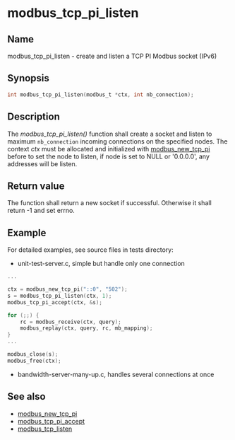 # modbus_tcp_pi_listen

## Name

modbus_tcp_pi_listen - create and listen a TCP PI Modbus socket (IPv6)

## Synopsis

```c
int modbus_tcp_pi_listen(modbus_t *ctx, int nb_connection);
```

## Description

The *modbus_tcp_pi_listen()* function shall create a socket and listen to
maximum `nb_connection` incoming connections on the specified nodes. The
context *ctx* must be allocated and initialized with [modbus_new_tcp_pi](modbus_new_tcp_pi.md)
before to set the node to listen, if node is set to NULL or '0.0.0.0', any addresses will be
listen.

## Return value

The function shall return a new socket if successful. Otherwise it shall return
-1 and set errno.

## Example

For detailed examples, see source files in tests directory:

- unit-test-server.c, simple but handle only one connection

```c
...

ctx = modbus_new_tcp_pi("::0", "502");
s = modbus_tcp_pi_listen(ctx, 1);
modbus_tcp_pi_accept(ctx, &s);

for (;;) {
    rc = modbus_receive(ctx, query);
    modbus_replay(ctx, query, rc, mb_mapping);
}
...

modbus_close(s);
modbus_free(ctx);
```

- bandwidth-server-many-up.c, handles several connections at once

## See also

- [modbus_new_tcp_pi](modbus_new_tcp_pi.md)
- [modbus_tcp_pi_accept](modbus_tcp_pi_accept.md)
- [modbus_tcp_listen](modbus_tcp_listen.md)
